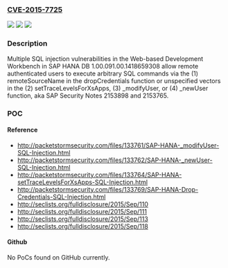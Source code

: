 ### [CVE-2015-7725](https://cve.mitre.org/cgi-bin/cvename.cgi?name=CVE-2015-7725)
![](https://img.shields.io/static/v1?label=Product&message=n%2Fa&color=blue)
![](https://img.shields.io/static/v1?label=Version&message=n%2Fa&color=blue)
![](https://img.shields.io/static/v1?label=Vulnerability&message=n%2Fa&color=brighgreen)

### Description

Multiple SQL injection vulnerabilities in the Web-based Development Workbench in SAP HANA DB 1.00.091.00.1418659308 allow remote authenticated users to execute arbitrary SQL commands via the (1) remoteSourceName in the dropCredentials function or unspecified vectors in the (2) setTraceLevelsForXsApps, (3) _modifyUser, or (4) _newUser function, aka SAP Security Notes 2153898 and 2153765.

### POC

#### Reference
- http://packetstormsecurity.com/files/133761/SAP-HANA-_modifyUser-SQL-Injection.html
- http://packetstormsecurity.com/files/133762/SAP-HANA-_newUser-SQL-Injection.html
- http://packetstormsecurity.com/files/133764/SAP-HANA-setTraceLevelsForXsApps-SQL-Injection.html
- http://packetstormsecurity.com/files/133769/SAP-HANA-Drop-Credentials-SQL-Injection.html
- http://seclists.org/fulldisclosure/2015/Sep/110
- http://seclists.org/fulldisclosure/2015/Sep/111
- http://seclists.org/fulldisclosure/2015/Sep/113
- http://seclists.org/fulldisclosure/2015/Sep/118

#### Github
No PoCs found on GitHub currently.

